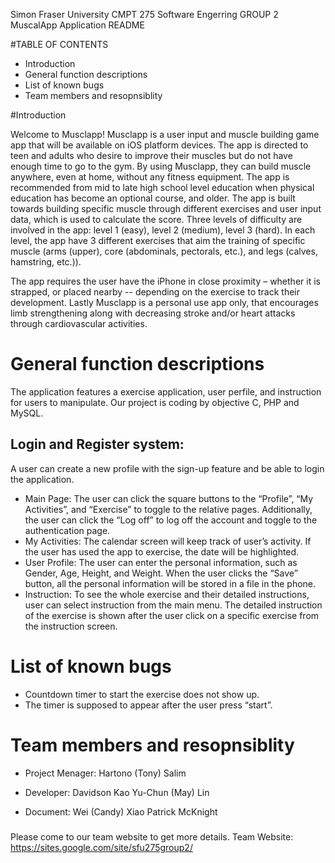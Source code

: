 Simon Fraser University CMPT 275 Software Engerring GROUP 2
MuscalApp Application README

#TABLE OF CONTENTS
- Introduction
- General function descriptions
- List of known bugs
- Team members and resopnsiblity

#Introduction

Welcome to Musclapp! Musclapp is a user input and muscle building game app that will be available on iOS platform devices. 
The app is directed to teen and adults who desire to improve their muscles but do not have enough time to go to the gym. 
By using Musclapp, they can build muscle anywhere, even at home, without any fitness equipment. The app is recommended from 
mid to late high school level education when physical education has become an optional course, and older. The app is built towards 
building specific muscle through different exercises and user input data, which is used to calculate the score. Three levels 
of difficulty are involved in the app: level 1 (easy), level 2 (medium), level 3 (hard). In each level, the app have 3 different 
exercises that aim the training of specific muscle (arms (upper), core (abdominals, pectorals, etc.), and legs (calves, hamstring, etc.)). 

The app requires the user have the iPhone in close proximity – whether it is strapped, or placed nearby -- depending on the exercise
to track their development. Lastly Musclapp is a personal use app only, that encourages limb strengthening along with decreasing
stroke and/or heart attacks through cardiovascular activities.


# General function descriptions

The application features a exercise application, user perfile, and instruction for users to manipulate. 
Our project is coding by objective C, PHP and MySQL.

## Login and Register system:
A user can create a new profile with the sign-up feature and be able to login the application.

- Main Page: 
The user can click the square buttons to the “Profile”, “My Activities”, and “Exercise” to toggle to the relative pages. 
Additionally, the user can click the “Log off” to log off the account and toggle to the authentication page.
- My Activities:
The calendar screen will keep track of user’s activity. If the user has used the app to exercise, the 
date will be highlighted.
- User Profile:
The user can enter the personal information, such as Gender, Age, Height, and Weight.
When the user clicks the “Save” button, all the personal information will be stored in a file in the phone.
- Instruction:
To see the whole exercise and their detailed instructions, user can select instruction from the main menu.
The detailed instruction of the exercise is shown after the user click on a specific exercise from
the instruction screen.


# List of known bugs
- Countdown timer to start the exercise does not show up. 
- The timer is supposed to appear after the user press “start”.

# Team members and resopnsiblity
- Project Menager:
Hartono (Tony) Salim

- Developer:
Davidson Kao
Yu-Chun (May) Lin

- Document:
Wei (Candy) Xiao
Patrick McKnight

###
Please come to our team website to get more details.
Team Website: https://sites.google.com/site/sfu275group2/
